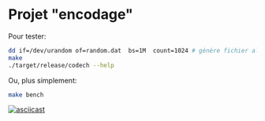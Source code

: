 # Projet "encodage"


Pour tester:
```sh
dd if=/dev/urandom of=random.dat  bs=1M  count=1024 # génère fichier aléatoire de 1Go
make
./target/release/codech --help
```
Ou, plus simplement:
```sh
make bench
```

[![asciicast](https://asciinema.org/a/qYRlO6gGqgDAborgA5lfLZ3Rv.svg)](https://asciinema.org/a/qYRlO6gGqgDAborgA5lfLZ3Rv)
